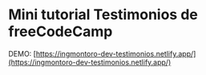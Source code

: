 # Mini tutorial Testimonios de freeCodeCamp

DEMO:
[https://ingmontoro-dev-testimonios.netlify.app/](https://ingmontoro-dev-testimonios.netlify.app/)